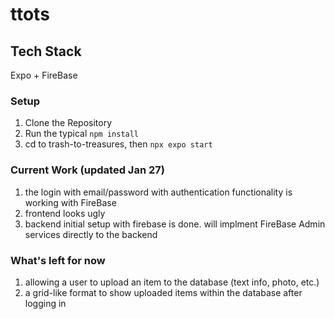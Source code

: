 # ttots

## Tech Stack
Expo + FireBase

### Setup
1. Clone the Repository
2. Run the typical ```npm install```
3. cd to trash-to-treasures, then ```npx expo start```


### Current Work (updated Jan 27)
1. the login with email/password with authentication functionality is working with FireBase
2. frontend looks ugly
3. backend initial setup with firebase is done. will implment FireBase Admin services directly to the backend

### What's left for now
1. allowing a user to upload an item to the database (text info, photo, etc.)
2. a grid-like format to show uploaded items within the database after logging in
